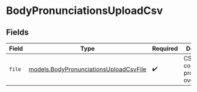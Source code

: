 # BodyPronunciationsUploadCsv


## Fields

| Field                                                                                  | Type                                                                                   | Required                                                                               | Description                                                                            |
| -------------------------------------------------------------------------------------- | -------------------------------------------------------------------------------------- | -------------------------------------------------------------------------------------- | -------------------------------------------------------------------------------------- |
| `file`                                                                                 | [models.BodyPronunciationsUploadCsvFile](../models/bodypronunciationsuploadcsvfile.md) | :heavy_check_mark:                                                                     | CSV file containing pronunciation overrides                                            |